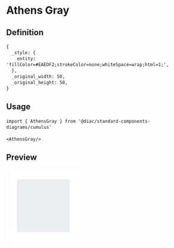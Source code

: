 # Athens Gray

## Definition

```
{
  _style: { 
    entity: 'fillColor=#EAEDF2;strokeColor=none;whiteSpace=wrap;html=1;',
  },
  _original_width: 50,
  _original_height: 50,
}
```

## Usage

```
import { AthensGray } from '@diac/standard-components-diagrams/cumulus'

<AthensGray/>
```

## Preview

<img src="./athens-gray.png" width="200"/>
